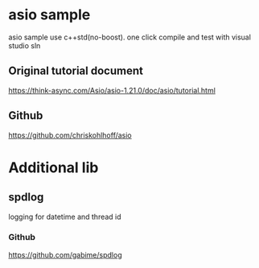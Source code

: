 # asio sample
asio sample use c++std(no-boost). one click compile and test with visual studio sln
## Original tutorial document
https://think-async.com/Asio/asio-1.21.0/doc/asio/tutorial.html
## Github
https://github.com/chriskohlhoff/asio

# Additional lib
## spdlog
logging for datetime and thread id

### Github
https://github.com/gabime/spdlog